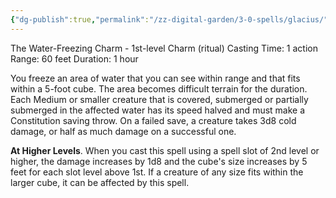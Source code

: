 ```yaml
---
{"dg-publish":true,"permalink":"/zz-digital-garden/3-0-spells/glacius/"}
---
```


The Water-Freezing Charm - 1st-level Charm (ritual) 
Casting Time: 1 action 
Range: 60 feet 
Duration: 1 hour 

You freeze an area of water that you can see within range and that fits within a 5-foot cube. The area becomes difficult terrain for the duration. Each Medium or smaller creature that is covered, submerged or partially submerged in the affected water has its speed halved and must make a Constitution saving throw. On a failed save, a creature takes 3d8 cold damage, or half as much damage on a successful one. 

**At Higher Levels**. When you cast this spell using a spell slot of 2nd level or higher, the damage increases by 1d8 and the cube's size increases by 5 feet for each slot level above 1st. If a creature of any size fits within the larger cube, it can be affected by this spell.